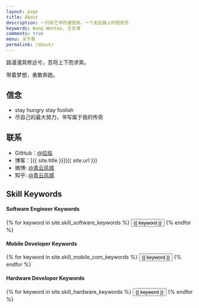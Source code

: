 ```yaml
---
layout: page
title: About
description: 一只有艺术的通信狗，一个走在路上的程序员
keywords: Wang Wentao, 王文涛
comments: true
menu: 关于我
permalink: /about/
---
```


路漫漫其修远兮，吾将上下而求索。

带着梦想，勇敢奔跑。

## 信念

* stay hungry stay foolish
* 尽自己的最大努力，书写属于我的传奇

## 联系

* GitHub：[@拉祜](https://github.com/18811707971)
* 博客：[{{ site.title }}]({{ site.url }})
* 微博: [@青云风城](http://weibo.com/qing-yun-feng-cheng)
* 知乎: [@青云风城](https://www.zhihu.com/people/qing-yun-feng-cheng/)

## Skill Keywords

#### Software Engineer Keywords
<div class="btn-inline">
    {% for keyword in site.skill_software_keywords %}
    <button class="btn btn-outline" type="button">{{ keyword }}</button>
    {% endfor %}
</div>

#### Mobile Developer Keywords
<div class="btn-inline">
    {% for keyword in site.skill_mobile_com_keywords %}
    <button class="btn btn-outline" type="button">{{ keyword }}</button>
    {% endfor %}
</div>

#### Hardware Developer Keywords
<div class="btn-inline">
    {% for keyword in site.skill_hardware_keywords %}
    <button class="btn btn-outline" type="button">{{ keyword }}</button>
    {% endfor %}
</div>
